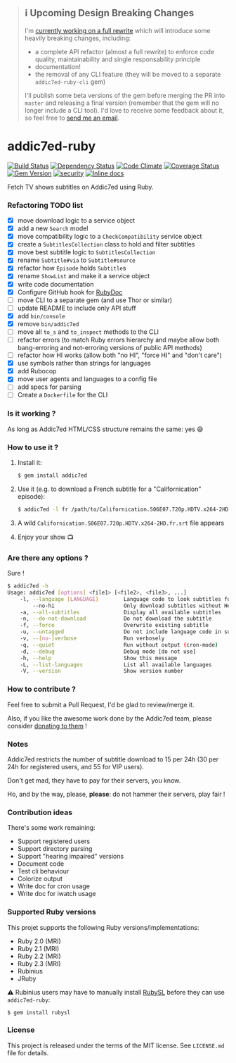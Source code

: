 > ## :information_source: Upcoming Design Breaking Changes
>
> I'm [currently working on a full rewrite](https://github.com/michaelbaudino/addic7ed-ruby/pull/30) which will introduce some heavily breaking changes, including:
>
>  * a complete API refactor (almost a full rewrite) to enforce code quality, maintainability and single responsability principle
>  * documentation!
>  * the removal of any CLI feature (they will be moved to a separate `addic7ed-ruby-cli` gem)
>
> I'll publish some beta versions of the gem before merging the PR into `master` and releasing a final version (remember that the gem will no longer include a CLI tool). I'd love to receive some feedback about it, so feel free to [send me an email](mailto:michael.baudino@alpine-lab.com).

# addic7ed-ruby

[![Build Status](https://api.travis-ci.org/michaelbaudino/addic7ed-ruby.svg?branch=full-rewrite)](https://travis-ci.org/michaelbaudino/addic7ed-ruby)
[![Dependency Status](https://gemnasium.com/michaelbaudino/addic7ed-ruby.svg?travis)](https://gemnasium.com/michaelbaudino/addic7ed-ruby)
[![Code Climate](https://codeclimate.com/github/michaelbaudino/addic7ed-ruby.svg)](https://codeclimate.com/github/michaelbaudino/addic7ed-ruby)
[![Coverage Status](https://coveralls.io/repos/michaelbaudino/addic7ed-ruby/badge.svg?branch=master)](https://coveralls.io/r/michaelbaudino/addic7ed-ruby)
[![Gem Version](https://badge.fury.io/rb/addic7ed.svg)](http://badge.fury.io/rb/addic7ed)
[![security](https://hakiri.io/github/michaelbaudino/addic7ed-ruby/master.svg)](https://hakiri.io/github/michaelbaudino/addic7ed-ruby/master)
[![Inline docs](http://inch-ci.org/github/michaelbaudino/addic7ed-ruby.svg?branch=full-rewrite)](http://inch-ci.org/github/michaelbaudino/addic7ed-ruby?branch=full-rewrite)

Fetch TV shows subtitles on Addic7ed using Ruby.

### Refactoring TODO list

* [x] move download logic to a service object
* [x] add a new `Search` model
* [x] move compatibility logic to a `CheckCompatibility` service object
* [x] create a `SubtitlesCollection` class to hold and filter subtitles
* [x] move best subtitle logic to `SubtitlesCollection`
* [x] rename `Subtitle#via` to `Subtitle#source`
* [x] refactor how `Episode` holds `Subtitle`s
* [x] rename `ShowList` and make it a service object
* [x] write code documentation
* [x] Configure GitHub hook for [RubyDoc](http://www.rubydoc.info)
* [ ] move CLI to a separate gem (and use Thor or similar)
* [ ] update README to include only API stuff
* [x] add `bin/console`
* [x] remove `bin/addic7ed`
* [ ] move all `to_s` and `to_inspect` methods to the CLI
* [ ] refactor errors (to match Ruby errors hierarchy and maybe allow both bang-erroring and not-erroring versions of public API methods)
* [ ] refactor how HI works (allow both "no HI", "force HI" and "don't care")
* [x] use symbols rather than strings for languages
* [x] add Rubocop
* [x] move user agents and languages to a config file
* [ ] add specs for parsing
* [ ] Create a `Dockerfile` for the CLI

### Is it working ?

As long as Addic7ed HTML/CSS structure remains the same: yes :smile:

### How to use it ?

1. Install it:

    ```bash
    $ gem install addic7ed
    ```
2. Use it (e.g. to download a French subtitle for a "Californication" episode):

    ```bash
    $ addic7ed -l fr /path/to/Californication.S06E07.720p.HDTV.x264-2HD.mkv
    ```
3. A wild `Californication.S06E07.720p.HDTV.x264-2HD.fr.srt` file appears
4. Enjoy your show :tv:

### Are there any options ?

Sure !

```bash
$ addic7ed -h
Usage: addic7ed [options] <file1> [<file2>, <file3>, ...]
    -l, --language [LANGUAGE]        Language code to look subtitles for (default: French)
        --no-hi                      Only download subtitles without Hearing Impaired lines
    -a, --all-subtitles              Display all available subtitles
    -n, --do-not-download            Do not download the subtitle
    -f, --force                      Overwrite existing subtitle
    -u, --untagged                   Do not include language code in subtitle filename
    -v, --[no-]verbose               Run verbosely
    -q, --quiet                      Run without output (cron-mode)
    -d, --debug                      Debug mode [do not use]
    -h, --help                       Show this message
    -L, --list-languages             List all available languages
    -V, --version                    Show version number
```

### How to contribute ?

Feel free to submit a Pull Request, I'd be glad to review/merge it.

Also, if you like the awesome work done by the Addic7ed team, please consider [donating to them](http://www.addic7ed.com) !

### Notes

Addic7ed restricts the number of subtitle download to 15 per 24h (30 per 24h for registered users, and 55 for VIP users).

Don't get mad, they have to pay for their servers, you know.

Ho, and by the way, please, **please**: do not hammer their servers, play fair !

### Contribution ideas

There's some work remaining:
- Support registered users
- Support directory parsing
- Support "hearing impaired" versions
- Document code
- Test cli behaviour
- Colorize output
- Write doc for cron usage
- Write doc for iwatch usage

### Supported Ruby versions

This projet supports the following Ruby versions/implementations:

* Ruby 2.0 (MRI)
* Ruby 2.1 (MRI)
* Ruby 2.2 (MRI)
* Ruby 2.3 (MRI)
* Rubinius
* JRuby

:warning: Rubinius users may have to manually install [RubySL](https://github.com/RubySL) before they can use `addic7ed-ruby`:

```shell
$ gem install rubysl
```

### License

This project is released under the terms of the MIT license.
See `LICENSE.md` file for details.
